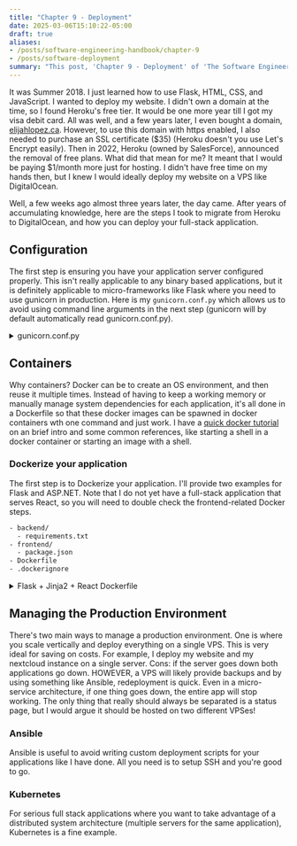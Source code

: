 ```yaml
---
title: "Chapter 9 - Deployment"
date: 2025-03-06T15:10:22-05:00
draft: true
aliases:
- /posts/software-engineering-handbook/chapter-9
- /posts/software-deployment
summary: "This post, 'Chapter 9 - Deployment' of 'The Software Engineering Handbook,' provides a guide to deploying full-stack applications, focusing on migrating from Heroku to DigitalOcean as a case study. It covers configuring application servers (like using gunicorn for Flask), containerizing applications with Docker (including examples for Flask and ASP.NET), and managing production environments using tools like Ansible for single VPS deployments or Kubernetes for distributed systems. The post emphasizes the benefits of containers for environment consistency and simplified deployment."
---
```


It was Summer 2018. I just learned how to use Flask, HTML, CSS, and JavaScript. I wanted to deploy my website. I didn't own a domain at the time, so I found Heroku's free tier. It would be one more year till I got my visa debit card. All was well, and a few years later, I even bought a domain, [elijahlopez.ca](https://elijahlopez.ca). However, to use this domain with https enabled, I also needed to purchase an SSL certificate ($35) (Heroku doesn't you use Let's Encrypt easily). Then in 2022, Heroku (owned by SalesForce), announced the removal of free plans. What did that mean for me? It meant that I would be paying $1/month more just for hosting. I didn't have free time on my hands then, but I knew I would ideally deploy my website on a VPS like DigitalOcean.

Well, a few weeks ago almost three years later, the day came. After years of accumulating knowledge, here are the steps I took to migrate from Heroku to DigitalOcean, and how you can deploy your full-stack application.

## Configuration

The first step is ensuring you have your application server configured properly. This isn't really applicable to any binary based applications, but it is definitely applicable to micro-frameworks like Flask where you need to use gunicorn in production. Here is my `gunicorn.conf.py` which allows us to avoid using command line arguments in the next step (gunicorn will by default automatically read gunicorn.conf.py).

<details><summary>gunicorn.conf.py</summary>

```py
import multiprocessing
bind = '0.0.0.0:8000'
workers = multiprocessing.cpu_count() * 2 + 1
preload_app = True
pidfile = 'gunicorn.pid'
wsgi_app = 'app:app'  # This tells gunicorn to import app from app.py, it may be different for you
capture_output = True
errorlog = 'gunicorn.error.log'
log_level = 'debug'
```

</details>

## Containers

Why containers? Docker can be to create an OS environment, and then reuse it multiple times. Instead of having to keep a working memory or manually manage system dependencies for each application, it's all done in a Dockerfile so that these docker images can be spawned in docker containers wth one command and just work. I have a [quick docker tutorial](/posts/docker-guide/) on an brief intro and some common references, like starting a shell in a docker container or starting an image with a shell.

### Dockerize your application

The first step is to Dockerize your application. I'll provide two examples for Flask and ASP.NET. Note that I do not yet have a full-stack application that serves React, so you will need to double check the frontend-related Docker steps.

```txt
- backend/
  - requirements.txt
- frontend/
  - package.json
- Dockerfile
- .dockerignore
```

<details><summary>Flask + Jinja2 + React Dockerfile</summary>

```Dockerfile
# Build stage for React app
FROM node:20-slim AS react-builder
WORKDIR /frontend
COPY frontend/package*.json ./
RUN pnpm install
COPY frontend/ .
RUN pnpm run build

# Final stage with AlmaLinux minimal
FROM almalinux:9-minimal

# Useful for common environment variables
ARG SPOTIFY_CLIENT_ID
ARG SPOTIFY_SECRET
ARG COMMIT_SHA
ARG STRIPE_API_KEY
ARG SECRET_KEY
# Set environment variables
ENV SPOTIFY_CLIENT_ID=${SPOTIFY_CLIENT_ID}
ENV SPOTIFY_SECRET=${SPOTIFY_SECRET}
ENV COMMIT_SHA=${COMMIT_SHA}
ENV STRIPE_API_KEY=${STRIPE_API_KEY}
ENV SECRET_KEY=${SECRET_KEY}
# Install Python and required system dependencies
RUN microdnf install -y python3 python3-pip

# Set working directory
WORKDIR /app

# Copy requirements first to leverage Docker cache
COPY requirements.txt .

# Install Python dependencies
RUN python -m pip install --no-cache-dir -r requirements.txt

# Copy built React files from builder stage
COPY --from=frontend /frontend/dist ./frontend/dist

# Copy application code (node_modules excluded via .dockerignore)
COPY backend .

EXPOSE 8000

# test if app was configured properly
RUN SERVER_ID=1 python -c "import app"

HEALTHCHECK --interval=5m --timeout=3s CMD curl -f http://localhost:8000/ || exit 1

CMD ["gunicorn", "app:app"]
```

</details>

## Managing the Production Environment

There's two main ways to manage a production environment. One is where you scale vertically and deploy everything on a single VPS. This is very ideal for saving on costs. For example, I deploy my website and my nextcloud instance on a single server. Cons: if the server goes down both applications go down. HOWEVER, a VPS will likely provide backups and by using something like Ansible, redeployment is quick. Even in a micro-service architecture, if one thing goes down, the entire app will stop working. The only thing that really should always be separated is a status page, but I would argue it should be hosted on two different VPSes!

### Ansible

Ansible is useful to avoid writing custom deployment scripts for your applications like I have done. All you need is to setup SSH and you're good to go.

### Kubernetes

For serious full stack applications where you want to take advantage of a distributed system architecture (multiple servers for the same application), Kubernetes is a fine example.
